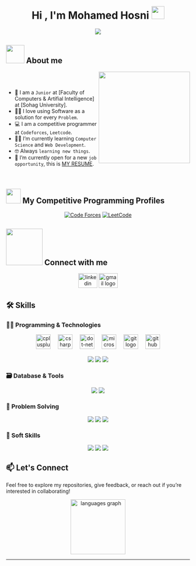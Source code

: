 <h1 align="center">Hi , I'm Mohamed Hosni <img src="https://media.giphy.com/media/hvRJCLFzcasrR4ia7z/giphy.gif" width="35"></h1>

<p align="center">
  <a href="https://github.com/DenverCoder1/readme-typing-svg"><img src="https://readme-typing-svg.herokuapp.com?font=Time+New+Roman&color=%23C8BE25&size=25&center=true&vCenter=true&width=600&height=100&lines=Backend+Develper;Full-Stack+.NET+Desktop+Developer;Computer+Science+Student;Competitive+Programmer;Always+learning+new+things"></a>
</p>

## <picture><img src = "https://github.com/7oSkaaa/7oSkaaa/blob/main/Images/about_me.gif?raw=true" width = 50px></picture> About me

<picture> <img align="right" src="https://github.com/7oSkaaa/7oSkaaa/blob/main/Images/Right_Side.gif?raw=true" width = 250px></picture>
<br><br>
- :school: I am a `Junior` at [Faculty of Computers & Artifial Intelligence] at [Sohag University].
- :technologist: I love using Software as a solution for every `Problem`.
- :computer: I am a competitive programmer at `Codeforces`, `Leetcode`.
- :student: I’m currently learning `Computer Science` and `Web Development`.
- :nerd_face: Always `learning new things`.
- :thinking: I’m currently open for a new `job opportunity`, this is [MY RESUME]().
<br>

## <picture> <img src="https://github.com/7oSkaaa/7oSkaaa/blob/main/Images/competitive_programming_profile.png?raw=true" width=40> </picture> My Competitive Programming Profiles

<p align="center">
  <a href="https://codeforces.com/profile/mohamedraafat1"><img src="https://img.icons8.com/external-tal-revivo-shadow-tal-revivo/50/000000/external-codeforces-programming-competitions-and-contests-programming-community-logo-shadow-tal-revivo.png" alt="Code Forces"/></a>
	<a href="https://leetcode.com/u/mo_raafat/"><img src="https://img.icons8.com/external-tal-revivo-shadow-tal-revivo/50/000000/external-level-up-your-coding-skills-and-quickly-land-a-job-logo-shadow-tal-revivo.png" alt="LeetCode"/></a>  

## <picture> <img src="https://github.com/7oSkaaa/7oSkaaa/blob/main/Images/Connect-with-me.gif?raw=true" width="100px"> </picture> Connect with me
<div align="center">
  <img src="https://raw.githubusercontent.com/maurodesouza/profile-readme-generator/master/src/assets/icons/social/linkedin/default.svg" width="52" height="40" alt="linkedin logo"  />
  <img src="https://raw.githubusercontent.com/maurodesouza/profile-readme-generator/master/src/assets/icons/social/gmail/default.svg" width="52" height="40" alt="gmail logo"  />
</div>

###

## 🛠️ Skills

### 👨‍💻 Programming & Technologies

<div align="center">
  <img src="https://cdn.jsdelivr.net/gh/devicons/devicon/icons/cplusplus/cplusplus-original.svg" height="40" alt="cplusplus logo"  />
  <img width="12" />
  <img src="https://cdn.jsdelivr.net/gh/devicons/devicon/icons/csharp/csharp-original.svg" height="40" alt="csharp logo"  />
  <img width="12" />
  <img src="https://skillicons.dev/icons?i=dotnet" height="40" alt="dot-net logo"  />
  <img width="12" />
  <img src="https://cdn.jsdelivr.net/gh/devicons/devicon/icons/microsoftsqlserver/microsoftsqlserver-plain.svg" height="40" alt="microsoftsqlserver logo"  />
  <img width="12" />
  <img src="https://cdn.jsdelivr.net/gh/devicons/devicon/icons/git/git-original.svg" height="40" alt="git logo"  />
  <img width="12" />
  <img src="https://skillicons.dev/icons?i=github" height="40" alt="github logo"  />
</div>

<br>

<div align="center">

  <img src="https://img.shields.io/badge/.NET%20Framework-512BD4?style=for-the-badge&logo=dotnet&logoColor=white" />
  <img src="https://img.shields.io/badge/Windows%20Forms-0078D4?style=for-the-badge&logo=windows&logoColor=white" />
  <img src="https://img.shields.io/badge/OOP-%20Object%20Oriented-7B42F6?style=for-the-badge" />

</div>

### 🗃️ Database & Tools
<div align="center">
<img src="https://img.shields.io/badge/Relational%20Database%20Design-4479A1?style=for-the-badge"/>
<img src="https://img.shields.io/badge/ADO.NET-512BD4?style=for-the-badge&logo=dotnet&logoColor=white"/>
</div>

### 🧠 Problem Solving
<div align="center">

  <img src="https://img.shields.io/badge/Problem%20Solving-criticalthinking-4CAF50?style=for-the-badge" />
  <img src="https://img.shields.io/badge/Data%20Structures-Important-brightgreen?style=for-the-badge" />
  <img src="https://img.shields.io/badge/Algorithms-E67E22?style=for-the-badge" />

</div>

### 🤝 Soft Skills

<div align="center">

  <img src="https://img.shields.io/badge/Communication%20Skills-2196F3?style=for-the-badge" />
  <img src="https://img.shields.io/badge/Team%20Work-4CAF50?style=for-the-badge" />
  <img src="https://img.shields.io/badge/Leadership-FF9800?style=for-the-badge" />

</div>


## 📫 Let's Connect

Feel free to explore my repositories, give feedback, or reach out if you’re interested in collaborating!


<div align="center">

  <img src="https://github-readme-stats.vercel.app/api/top-langs?username=Eng-MohamedHosni&locale=en&hide_title=false&layout=compact&card_width=320&langs_count=5&theme=dracula&hide_border=false&order=2" height="150" alt="languages graph"  />
</div>


---
